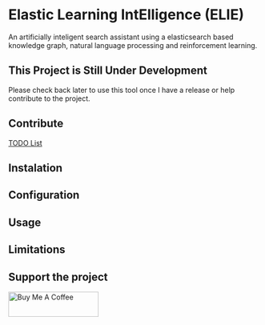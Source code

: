 # Elastic Learning IntElligence (ELIE)
An artificially inteligent search assistant using a elasticsearch based knowledge graph, natural language processing and reinforcement learning.

## This Project is Still Under Development
Please check back later to use this tool once I have a release or help contribute to the project.

## Contribute
[TODO List](TODO.md)

## Instalation

## Configuration

## Usage

## Limitations

## Support the project

[<img src="https://cdn.buymeacoffee.com/buttons/v2/default-yellow.png" alt="Buy Me A Coffee" width="180" height="50" >](https://www.buymeacoffee.com/jtvkw2)
